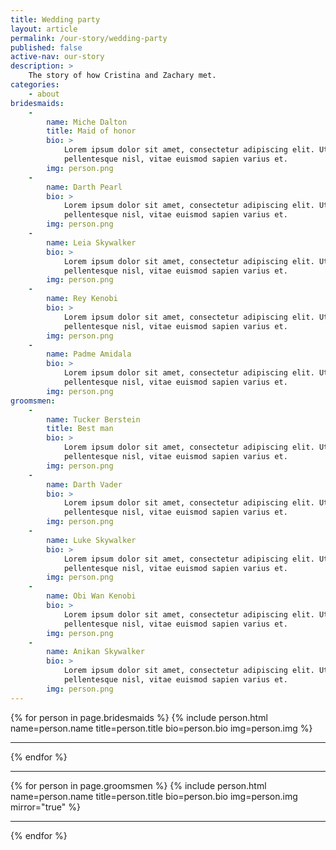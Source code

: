 ```yaml
---
title: Wedding party
layout: article
permalink: /our-story/wedding-party
published: false
active-nav: our-story
description: >
    The story of how Cristina and Zachary met.
categories:
    - about
bridesmaids:
    -
        name: Miche Dalton
        title: Maid of honor
        bio: >
            Lorem ipsum dolor sit amet, consectetur adipiscing elit. Ut finibus
            pellentesque nisl, vitae euismod sapien varius et.
        img: person.png
    -
        name: Darth Pearl
        bio: >
            Lorem ipsum dolor sit amet, consectetur adipiscing elit. Ut finibus
            pellentesque nisl, vitae euismod sapien varius et.
        img: person.png
    -
        name: Leia Skywalker
        bio: >
            Lorem ipsum dolor sit amet, consectetur adipiscing elit. Ut finibus
            pellentesque nisl, vitae euismod sapien varius et.
        img: person.png
    -
        name: Rey Kenobi
        bio: >
            Lorem ipsum dolor sit amet, consectetur adipiscing elit. Ut finibus
            pellentesque nisl, vitae euismod sapien varius et.
        img: person.png
    -
        name: Padme Amidala
        bio: >
            Lorem ipsum dolor sit amet, consectetur adipiscing elit. Ut finibus
            pellentesque nisl, vitae euismod sapien varius et.
        img: person.png
groomsmen:
    -
        name: Tucker Berstein  
        title: Best man
        bio: >
            Lorem ipsum dolor sit amet, consectetur adipiscing elit. Ut finibus
            pellentesque nisl, vitae euismod sapien varius et.
        img: person.png
    -
        name: Darth Vader
        bio: >
            Lorem ipsum dolor sit amet, consectetur adipiscing elit. Ut finibus
            pellentesque nisl, vitae euismod sapien varius et.
        img: person.png
    -
        name: Luke Skywalker
        bio: >
            Lorem ipsum dolor sit amet, consectetur adipiscing elit. Ut finibus
            pellentesque nisl, vitae euismod sapien varius et.
        img: person.png
    -
        name: Obi Wan Kenobi
        bio: >
            Lorem ipsum dolor sit amet, consectetur adipiscing elit. Ut finibus
            pellentesque nisl, vitae euismod sapien varius et.
        img: person.png
    -
        name: Anikan Skywalker
        bio: >
            Lorem ipsum dolor sit amet, consectetur adipiscing elit. Ut finibus
            pellentesque nisl, vitae euismod sapien varius et.
        img: person.png
---
```

<div class="row wedding-party">
    <div class="col-sm-6 her">
        {% for person in page.bridesmaids %}
        {% include person.html name=person.name title=person.title bio=person.bio img=person.img %}
        <hr />
        {% endfor %}
    </div>
    <hr class="visible-xs-block" />
    <div class="col-sm-6 his">
        {% for person in page.groomsmen %}
        {% include person.html name=person.name title=person.title bio=person.bio img=person.img mirror="true" %}
        <hr />
        {% endfor %}
    </div>
</div>
